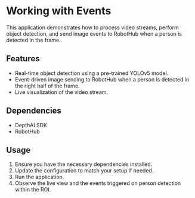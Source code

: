 # Working with Events

This application demonstrates how to process video streams, perform object detection, and send image events to RobotHub
when a person is detected in the frame.

## Features

- Real-time object detection using a pre-trained YOLOv5 model.
- Event-driven image sending to RobotHub when a person is detected in the right half of the frame.
- Live visualization of the video stream.

## Dependencies

- DepthAI SDK
- RobotHub

## Usage

1. Ensure you have the necessary dependencies installed.
2. Update the configuration to match your setup if needed.
3. Run the application.
4. Observe the live view and the events triggered on person detection within the ROI.

